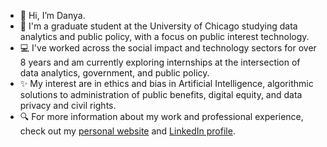 - 👋 Hi, I’m Danya.
- 📓 I'm a graduate student at the University of Chicago studying data analytics and public policy, with a focus on public interest technology. 
- 💻 I've worked across the social impact and technology sectors for over 8 years and am currently exploring internships at the intersection of data analytics, government, and public policy. 
- ✨ My interest are in ethics and bias in Artificial Intelligence, algorithmic solutions to administration of public benefits, digital equity, and data privacy and civil rights.
- 🔍 For more information about my work and professional experience, check out my [personal website](https://bit.ly/3YyMxSk) and [LinkedIn profile](https://www.linkedin.com/feed/).

<!---
dsherbini/dsherbini is a ✨ special ✨ repository because its `README.md` (this file) appears on your GitHub profile.
You can click the Preview link to take a look at your changes.
--->
